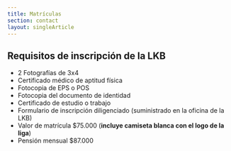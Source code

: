 ```yaml
---
title: Matrículas
section: contact
layout: singleArticle
---
```


## Requisitos de inscripción de la LKB

- 2 Fotografías de 3x4
- Certificado médico de aptitud física
- Fotocopia de EPS o POS
- Fotocopia del documento de identidad
- Certificado de estudio o trabajo
- Formulario de inscripción diligenciado (suministrado en la oficina de la LKB)
- Valor de matrícula $75.000 (**incluye camiseta blanca con el logo de la liga**)
- Pensión mensual $87.000
